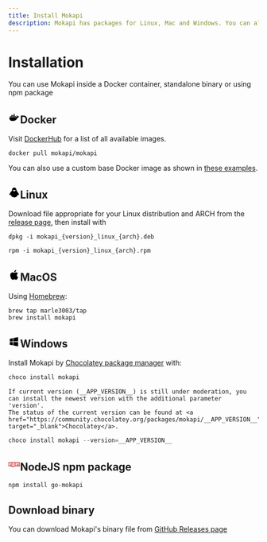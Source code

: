 ```yaml
---
title: Install Mokapi
description: Mokapi has packages for Linux, Mac and Windows. You can also use Mokapi inside a Docker container, a standalone binary or using NPM package
---
```

# Installation

You can use Mokapi inside a Docker container, standalone binary
or using npm package

## <svg style="width:1.125em;" xmlns="http://www.w3.org/2000/svg" viewBox="0 0 24 24"><path d="M21.81 10.25c-.06-.04-.56-.43-1.64-.43-.28 0-.56.03-.84.08-.21-1.4-1.38-2.11-1.43-2.14l-.29-.17-.18.27c-.24.36-.43.77-.51 1.19-.2.8-.08 1.56.33 2.21-.49.28-1.29.35-1.46.35H2.62c-.34 0-.62.28-.62.63 0 1.15.18 2.3.58 3.38.45 1.19 1.13 2.07 2 2.61.98.6 2.59.94 4.42.94.79 0 1.61-.07 2.42-.22 1.12-.2 2.2-.59 3.19-1.16A8.3 8.3 0 0 0 16.78 16c1.05-1.17 1.67-2.5 2.12-3.65h.19c1.14 0 1.85-.46 2.24-.85.26-.24.45-.53.59-.87l.08-.24-.19-.14m-17.96.99h1.76c.08 0 .16-.07.16-.16V9.5c0-.08-.07-.16-.16-.16H3.85c-.09 0-.16.07-.16.16v1.58c.01.09.07.16.16.16m2.43 0h1.76c.08 0 .16-.07.16-.16V9.5c0-.08-.07-.16-.16-.16H6.28c-.09 0-.16.07-.16.16v1.58c.01.09.07.16.16.16m2.47 0h1.75c.1 0 .17-.07.17-.16V9.5c0-.08-.06-.16-.17-.16H8.75c-.08 0-.15.07-.15.16v1.58c0 .09.06.16.15.16m2.44 0h1.77c.08 0 .15-.07.15-.16V9.5c0-.08-.06-.16-.15-.16h-1.77c-.08 0-.15.07-.15.16v1.58c0 .09.07.16.15.16M6.28 9h1.76c.08 0 .16-.09.16-.18V7.25c0-.09-.07-.16-.16-.16H6.28c-.09 0-.16.06-.16.16v1.57c.01.09.07.18.16.18m2.47 0h1.75c.1 0 .17-.09.17-.18V7.25c0-.09-.06-.16-.17-.16H8.75c-.08 0-.15.06-.15.16v1.57c0 .09.06.18.15.18m2.44 0h1.77c.08 0 .15-.09.15-.18V7.25c0-.09-.07-.16-.15-.16h-1.77c-.08 0-.15.06-.15.16v1.57c0 .09.07.18.15.18m0-2.28h1.77c.08 0 .15-.07.15-.16V5c0-.1-.07-.17-.15-.17h-1.77c-.08 0-.15.06-.15.17v1.56c0 .08.07.16.15.16m2.46 4.52h1.76c.09 0 .16-.07.16-.16V9.5c0-.08-.07-.16-.16-.16h-1.76c-.08 0-.15.07-.15.16v1.58c0 .09.07.16.15.16"></path></svg><span>Docker</span>

Visit [DockerHub](https://hub.docker.com/r/mokapi/mokapi/tags) for a list of all available images.

```
docker pull mokapi/mokapi
```

You can also use a custom base Docker image as shown in [these examples](/docs/examples/examples/mokapi-with-custom-base-image.md).

## <svg style="width:1.125em;" xmlns="http://www.w3.org/2000/svg" viewBox="0 0 24 24"><path d="M14.62 8.35c-.42.28-1.75 1.04-1.95 1.19-.39.31-.75.29-1.14-.01-.2-.16-1.53-.92-1.95-1.19-.48-.31-.45-.7.08-.92 1.64-.69 3.28-.64 4.91.03.49.21.51.6.05.9m7.22 7.28c-.93-2.09-2.2-3.99-3.84-5.66a4.31 4.31 0 0 1-1.06-1.88c-.1-.33-.17-.67-.24-1.01-.2-.88-.29-1.78-.7-2.61-.73-1.58-2-2.4-3.84-2.47-1.81.05-3.16.81-3.95 2.4-.21.43-.36.88-.46 1.34-.17.76-.32 1.55-.5 2.32-.15.65-.45 1.21-.96 1.71-1.61 1.57-2.9 3.37-3.88 5.35-.14.29-.28.58-.37.88-.19.66.29 1.12.99.96.44-.09.88-.18 1.3-.31.41-.15.57-.05.67.35.65 2.15 2.07 3.66 4.24 4.5 4.12 1.56 8.93-.66 9.97-4.58.07-.27.17-.37.47-.27.46.14.93.24 1.4.35.49.09.85-.16.92-.64.03-.26-.06-.49-.16-.73"></path></svg><span>Linux</span>

Download file appropriate for your Linux distribution and ARCH from the [release page](https://github.com/marle3003/mokapi/releases), then install with

```tab=deb
dpkg -i mokapi_{version}_linux_{arch}.deb
```

```tab=rpm
rpm -i mokapi_{version}_linux_{arch}.rpm
```

## <svg style="width:1.125em;" xmlns="http://www.w3.org/2000/svg" viewBox="0 0 24 24"><path d="M18.71 19.5c-.83 1.24-1.71 2.45-3.05 2.47-1.34.03-1.77-.79-3.29-.79-1.53 0-2 .77-3.27.82-1.31.05-2.3-1.32-3.14-2.53C4.25 17 2.94 12.45 4.7 9.39c.87-1.52 2.43-2.48 4.12-2.51 1.28-.02 2.5.87 3.29.87.78 0 2.26-1.07 3.81-.91.65.03 2.47.26 3.64 1.98-.09.06-2.17 1.28-2.15 3.81.03 3.02 2.65 4.03 2.68 4.04-.03.07-.42 1.44-1.38 2.83M13 3.5c.73-.83 1.94-1.46 2.94-1.5.13 1.17-.34 2.35-1.04 3.19-.69.85-1.83 1.51-2.95 1.42-.15-1.15.41-2.35 1.05-3.11Z"></path></svg><span>MacOS</span>

Using [Homebrew](https://brew.sh/):

```
brew tap marle3003/tap 
brew install mokapi
```

## <svg style="width:1.125em;" xmlns="http://www.w3.org/2000/svg" viewBox="0 0 24 24"><path d="M3 12V6.75l6-1.32v6.48L3 12m17-9v8.75l-10 .15V5.21L20 3M3 13l6 .09v6.81l-6-1.15V13m17 .25V22l-10-1.91V13.1l10 .15Z"></path></svg><span>Windows</span>

Install Mokapi by [Chocolatey package manager](https://chocolatey.org/) with:

```Powershell
choco install mokapi
```

``` box=tip
If current version (__APP_VERSION__) is still under moderation, you can install the newest version with the additional parameter 'version'.
The status of the current version can be found at <a href="https://community.chocolatey.org/packages/mokapi/__APP_VERSION__" target="_blank">Chocolatey</a>.
```

```Powershell
choco install mokapi --version=__APP_VERSION__
```

## <svg style="width:1.125em;" viewBox="0 0 128 128"><path fill="#cb3837" d="M2 38.5h124v43.71H64v7.29H36.44v-7.29H2zm6.89 36.43h13.78V53.07h6.89v21.86h6.89V45.79H8.89zm34.44-29.14v36.42h13.78v-7.28h13.78V45.79zm13.78 7.29H64v14.56h-6.89zm20.67-7.29v29.14h13.78V53.07h6.89v21.86h6.89V53.07h6.89v21.86h6.89V45.79z"></path></svg><span>NodeJS npm package</span>

```bash
npm install go-mokapi
```

## Download binary

You can download Mokapi's binary file from [GitHub Releases page](https://github.com/marle3003/mokapi/releases)

## 